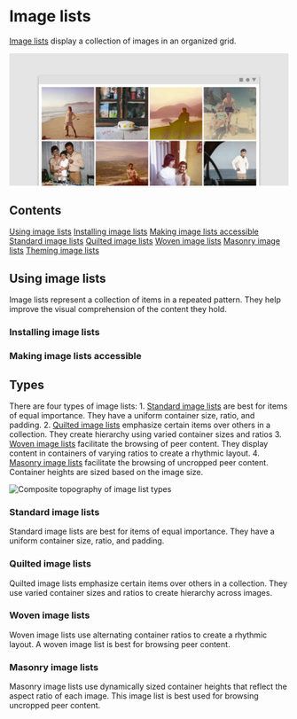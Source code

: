 <!--docs:
title: "Image lists"
layout: detail
section: components
excerpt: "Image lists display a collection of images in an organized grid."
iconId:
path: /catalog/imagelists/
-->

# Image lists

[Image lists](https://material.io/components/image-lists) display a collection of images in an organized grid.

![Image list example of a standard image list](assets/ImageList_hero.png)

## Contents

[Using image lists](#using-image-lists)
[Installing image lists](#installing-image-lists)
[Making image lists accessible](#making-image-lists-accessible)
[Standard image lists](#standard-image-lists)
[Quilted image lists](#quilted-image-lists)
[Woven image lists](#woven-image-lists)
[Masonry image lists](#masonry-image-lists)
[Theming image lists](#theming-image-lists)

## Using image lists

Image lists represent a collection of items in a repeated pattern. They help improve the visual comprehension of the content they hold.

### Installing image lists

### Making image lists accessible

## Types

There are four types of image lists: 1\. [Standard image lists](#standard-image-lists) are best for items of equal importance. They have a uniform container size, ratio, and padding. 2\. [Quilted image lists](#quilted-image-lists) emphasize certain items over others in a collection. They create hierarchy using varied container sizes and ratios 3\. [Woven image lists](#woven-image-lists) facilitate the browsing of peer content. They display content in containers of varying ratios to create a rhythmic layout. 4\. [Masonry image lists](#masonry-image-lists) facilitate the browsing of uncropped peer content. Container heights are sized based on the image size.

![Composite topography of image list types](assets/ImageLists_composite.png)

### Standard image lists

Standard image lists are best for items of equal importance. They have a uniform container size, ratio, and padding.


### Quilted image lists

Quilted image lists emphasize certain items over others in a collection. They use varied container sizes and ratios to create hierarchy across images.

### Woven image lists

Woven image lists use alternating container ratios to create a rhythmic layout. A woven image list is best for browsing peer content.

### Masonry image lists

Masonry image lists use dynamically sized container heights that reflect the aspect ratio of each image. This image list is best used for browsing uncropped peer content.


